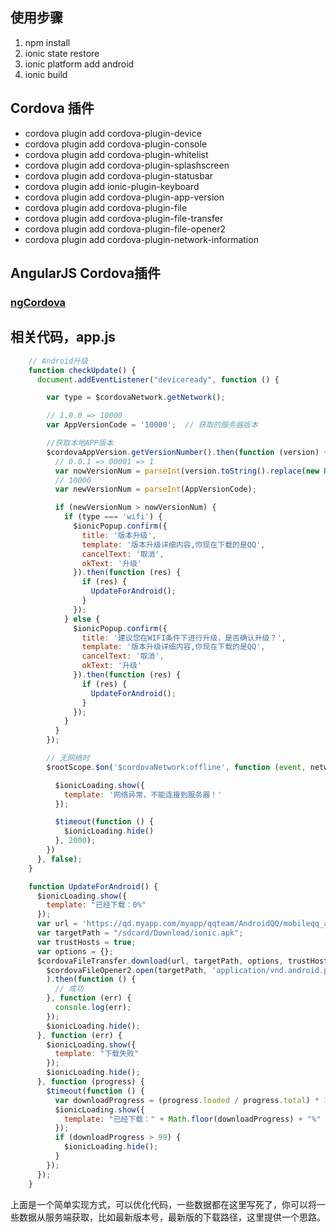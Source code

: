 ## 使用步骤

1.  npm install
2.  ionic state restore
3.  ionic platform add android
4.  ionic build

## Cordova 插件

*   cordova plugin add cordova-plugin-device
*   cordova plugin add cordova-plugin-console
*   cordova plugin add cordova-plugin-whitelist
*   cordova plugin add cordova-plugin-splashscreen
*   cordova plugin add cordova-plugin-statusbar
*   cordova plugin add ionic-plugin-keyboard
*   cordova plugin add cordova-plugin-app-version
*   cordova plugin add cordova-plugin-file
*   cordova plugin add cordova-plugin-file-transfer
*   cordova plugin add cordova-plugin-file-opener2
*   cordova plugin add cordova-plugin-network-information

## AngularJS Cordova插件

### [ngCordova](http://ngcordova.com/)

## 相关代码，app.js
``` javascript
    // Android升级
    function checkUpdate() {
      document.addEventListener("deviceready", function () {

        var type = $cordovaNetwork.getNetwork();

        // 1.0.0 => 10000
        var AppVersionCode = '10000';  // 获取的服务器版本

        //获取本地APP版本
        $cordovaAppVersion.getVersionNumber().then(function (version) {
          // 0.0.1 => 00001 => 1
          var nowVersionNum = parseInt(version.toString().replace(new RegExp(/(\.)/g), '0'));
          // 10000
          var newVersionNum = parseInt(AppVersionCode);

          if (newVersionNum > nowVersionNum) {
            if (type === 'wifi') {
              $ionicPopup.confirm({
                title: '版本升级',
                template: '版本升级详细内容,你现在下载的是QQ',
                cancelText: '取消',
                okText: '升级'
              }).then(function (res) {
                if (res) {
                  UpdateForAndroid();
                }
              });
            } else {
              $ionicPopup.confirm({
                title: '建议您在WIFI条件下进行升级，是否确认升级？',
                template: '版本升级详细内容,你现在下载的是QQ',
                cancelText: '取消',
                okText: '升级'
              }).then(function (res) {
                if (res) {
                  UpdateForAndroid();
                }
              });
            }
          }
        });

        // 无网络时
        $rootScope.$on('$cordovaNetwork:offline', function (event, networkState) {

          $ionicLoading.show({
            template: '网络异常，不能连接到服务器！'
          });

          $timeout(function () {
            $ionicLoading.hide()
          }, 2000);
        })
      }, false);
    }

    function UpdateForAndroid() {
      $ionicLoading.show({
        template: "已经下载：0%"
      });
      var url = 'https://qd.myapp.com/myapp/qqteam/AndroidQQ/mobileqq_android.apk'; // 下载地址
      var targetPath = "/sdcard/Download/ionic.apk";
      var trustHosts = true;
      var options = {};
      $cordovaFileTransfer.download(url, targetPath, options, trustHosts).then(function (result) {
        $cordovaFileOpener2.open(targetPath, 'application/vnd.android.package-archive'
        ).then(function () {
          // 成功
        }, function (err) {
          console.log(err);
        });
        $ionicLoading.hide();
      }, function (err) {
        $ionicLoading.show({
          template: "下载失败"
        });
        $ionicLoading.hide();
      }, function (progress) {
        $timeout(function () {
          var downloadProgress = (progress.loaded / progress.total) * 100;
          $ionicLoading.show({
            template: "已经下载：" + Math.floor(downloadProgress) + "%"
          });
          if (downloadProgress > 99) {
            $ionicLoading.hide();
          }
        });
      });
    }
```
上面是一个简单实现方式，可以优化代码，一些数据都在这里写死了，你可以将一些数据从服务端获取，比如最新版本号，最新版的下载路径，这里提供一个思路。